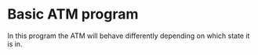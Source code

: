 # Basic ATM program

In this program the ATM will behave differently depending on which state it is in. 

